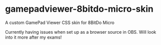 # gamepadviewer-8bitdo-micro-skin
A custom GamePad Viewer CSS skin for 8BitDo Micro


Currently having issues when set up as a browser source in OBS. Will look into it more after my exams!

